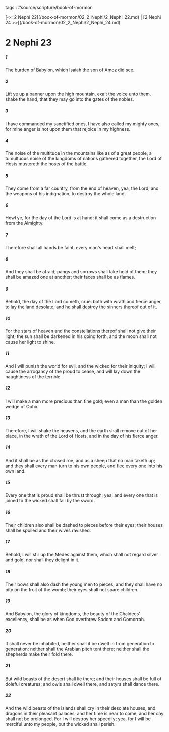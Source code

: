tags:: #source/scripture/book-of-mormon

[<< 2 Nephi 22[(/book-of-mormon/02_2_Nephi/2_Nephi_22.md) | [2 Nephi 24 >>[(/book-of-mormon/02_2_Nephi/2_Nephi_24.md)

# 2 Nephi 23

##### 1

The burden of Babylon, which Isaiah the son of Amoz did see.

##### 2

Lift ye up a banner upon the high mountain, exalt the voice unto them, shake the hand, that they may go into the gates of the nobles.

##### 3

I have commanded my sanctified ones, I have also called my mighty ones, for mine anger is not upon them that rejoice in my highness.

##### 4

The noise of the multitude in the mountains like as of a great people, a tumultuous noise of the kingdoms of nations gathered together, the Lord of Hosts mustereth the hosts of the battle.

##### 5

They come from a far country, from the end of heaven, yea, the Lord, and the weapons of his indignation, to destroy the whole land.

##### 6

Howl ye, for the day of the Lord is at hand; it shall come as a destruction from the Almighty.

##### 7

Therefore shall all hands be faint, every man's heart shall melt;

##### 8

And they shall be afraid; pangs and sorrows shall take hold of them; they shall be amazed one at another; their faces shall be as flames.

##### 9

Behold, the day of the Lord cometh, cruel both with wrath and fierce anger, to lay the land desolate; and he shall destroy the sinners thereof out of it.

##### 10

For the stars of heaven and the constellations thereof shall not give their light; the sun shall be darkened in his going forth, and the moon shall not cause her light to shine.

##### 11

And I will punish the world for evil, and the wicked for their iniquity; I will cause the arrogancy of the proud to cease, and will lay down the haughtiness of the terrible.

##### 12

I will make a man more precious than fine gold; even a man than the golden wedge of Ophir.

##### 13

Therefore, I will shake the heavens, and the earth shall remove out of her place, in the wrath of the Lord of Hosts, and in the day of his fierce anger.

##### 14

And it shall be as the chased roe, and as a sheep that no man taketh up; and they shall every man turn to his own people, and flee every one into his own land.

##### 15

Every one that is proud shall be thrust through; yea, and every one that is joined to the wicked shall fall by the sword.

##### 16

Their children also shall be dashed to pieces before their eyes; their houses shall be spoiled and their wives ravished.

##### 17

Behold, I will stir up the Medes against them, which shall not regard silver and gold, nor shall they delight in it.

##### 18

Their bows shall also dash the young men to pieces; and they shall have no pity on the fruit of the womb; their eyes shall not spare children.

##### 19

And Babylon, the glory of kingdoms, the beauty of the Chaldees' excellency, shall be as when God overthrew Sodom and Gomorrah.

##### 20

It shall never be inhabited, neither shall it be dwelt in from generation to generation: neither shall the Arabian pitch tent there; neither shall the shepherds make their fold there.

##### 21

But wild beasts of the desert shall lie there; and their houses shall be full of doleful creatures; and owls shall dwell there, and satyrs shall dance there.

##### 22

And the wild beasts of the islands shall cry in their desolate houses, and dragons in their pleasant palaces; and her time is near to come, and her day shall not be prolonged. For I will destroy her speedily; yea, for I will be merciful unto my people, but the wicked shall perish.

